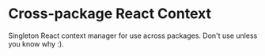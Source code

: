 # Cross-package React Context

Singleton React context manager for use across packages.
Don't use unless you know why :).